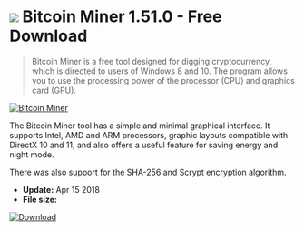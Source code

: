 # ![](https://cdn.softexe.net/static/icon/1/bitcoin-miner-10386.png) Bitcoin Miner 1.51.0 - Free Download

> Bitcoin Miner is a free tool designed for digging cryptocurrency, which is directed to users of Windows 8 and 10. The program allows you to use the processing power of the processor (CPU) and graphics card (GPU).

[![Bitcoin Miner](https://gallery.dpcdn.pl/imgc/Tools/81846/g_-_420x350_1.5_-_xfc72ea54-b662-4c49-825f-a98ea940945e.png)](https://softexe.net/win/internet/other/bitcoin-miner:pRchf.html)

The Bitcoin Miner tool has a simple and minimal graphical interface. It supports Intel, AMD and ARM processors, graphic layouts compatible with DirectX 10 and 11, and also offers a useful feature for saving energy and night mode.
 
 There was also support for the SHA-256 and Scrypt encryption algorithm.


- **Update:** Apr 15 2018
- **File size:** 

[![Download](https://cdn.softexe.net/static/img/download.png)](https://softexe.net/win/internet/other/bitcoin-miner:pRchf.html)

